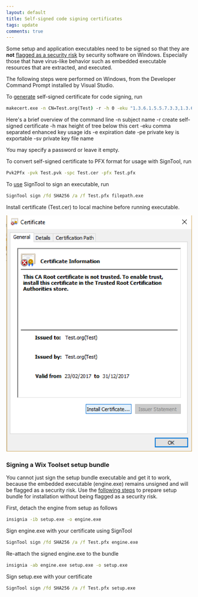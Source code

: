 ```yaml
---
layout: default
title: Self-signed code signing certificates
tags: update
comments: true
---
```


Some setup and application executables need to be signed so that they are **not** [flagged as a security risk](https://www.symantec.com/security_response/writeup.jsp?docid=2010-090200-5010-99&tabid=2) by security software on Windows. Especially those that have virus-like behavior such as embedded executable resources that are extracted, and executed.

The following steps were performed on Windows, from the Developer Command Prompt installed by Visual Studio.

To [generate](https://msdn.microsoft.com/en-us/library/windows/desktop/jj835832.aspx) self-signed certificate for code signing, run

```cmd
makecert.exe -n CN=Test.org(Test) -r -h 0 -eku "1.3.6.1.5.5.7.3.3,1.3.6.1.4.1.311.10.3.13" -e 12/31/2017 -pe -sv Test.pvk Test.cer
```

Here's a brief overview of the command line
-n subject name
-r create self-signed certificate
-h max height of tree below this cert
-eku comma separated enhanced key usage ids
-e expiration date
-pe private key is exportable
-sv private key file name

You may specify a password or leave it empty.

To convert self-signed certificate to PFX format for usage with SignTool, run

```cmd
Pvk2Pfx -pvk Test.pvk -spc Test.cer -pfx Test.pfx
```

To [use](https://msdn.microsoft.com/en-us/library/windows/desktop/jj835835.aspx) SignTool to sign an executable, run

```cmd
SignTool sign /fd SHA256 /a /f Test.pfx filepath.exe
```

Install certificate (Test.cer) to local machine before running executable.

![Install certificate (Test.cer) to local machine](/assets/img/code-signing-root-certificate.png)

### Signing a Wix Toolset setup bundle

You cannot just sign the setup bundle executable and get it to work, because the embedded executable (engine.exe) remains unsigned and will be flagged as a security risk. Use the [following steps](http://stackoverflow.com/questions/19254772/how-do-i-use-insignia-exe-to-codesign-a-wix-bundle) to prepare setup bundle for installation without being flagged as a security risk.

First, detach the engine from setup as follows

```cmd
insignia -ib setup.exe -o engine.exe
```

Sign engine.exe with your certificate using SignTool

```cmd
SignTool sign /fd SHA256 /a /f Test.pfx engine.exe
```

Re-attach the signed engine.exe to the bundle

```cmd
insignia -ab engine.exe setup.exe -o setup.exe
```

Sign setup.exe with your certificate

```cmd
SignTool sign /fd SHA256 /a /f Test.pfx setup.exe
```